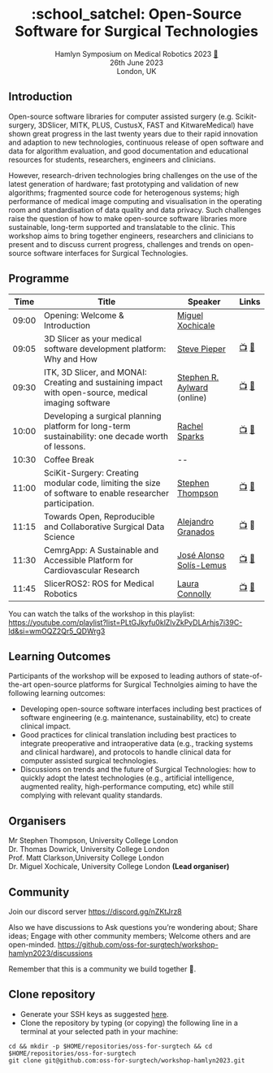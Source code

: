 <h1 align="center">
:school_satchel: Open-Source Software for Surgical Technologies
</h1>
<div align="center">

Hamlyn Symposium on Medical Robotics 2023 [:link:](https://www.hamlynsymposium.org/events/open-source-software-for-surgical-technologies)    
26th June 2023       
London, UK   

</div>

## Introduction
Open-source software libraries for computer assisted surgery (e.g. Scikit-surgery, 3DSlicer, MITK, PLUS, CustusX, FAST and KitwareMedical) have shown great progress in the last twenty years due to their rapid innovation and adaption to new technologies, continuous release of open software and data for algorithm evaluation, and good documentation and educational resources for students, researchers, engineers and clinicians.

However, research-driven technologies bring challenges on the use of the latest generation of hardware; fast prototyping and validation of new algorithms; fragmented source code for heterogenous systems; high performance of medical image computing and visualisation in the operating room and standardisation of data quality and data privacy. Such challenges raise the question of how to make open-source software libraries more sustainable, long-term supported and translatable to the clinic. This workshop aims to bring together engineers, researchers and clinicians to present and to discuss current progress, challenges and trends on open-source software interfaces for Surgical Technologies.

## Programme
| Time   | Title | Speaker | Links  |
| --     | --    | --      | --     |
| 09:00  | Opening: Welcome & Introduction | [Miguel Xochicale](speakers/Miguel-Xochicale) |                                                                                                | 
| 09:05  | 3D Slicer as your medical software development platform: Why and How | [Steve Pieper](speakers/Steve-Pieper)   | [:tv:](https://youtu.be/5O2dIgqLNtg) [:book:](speakers/Steve-Pieper/StevePieper-slides.pdf)    | 
| 09:30  | ITK, 3D Slicer, and MONAI: Creating and sustaining impact with open-source, medical imaging software | [Stephen R. Aylward](speakers/Stephen-R-Aylward) (online) | [:tv:](https://youtu.be/oHwHXa_ROqs) [:book:](speakers/Stephen-R-Aylward/StephenAylward-slides.pdf) |
| 10:00  | Developing a surgical planning platform for long-term sustainability: one decade worth of lessons. | [Rachel Sparks](speakers/Rachel-Sparks) | [:tv:](https://youtu.be/X29plu5d22c) [:book:](speakers/Rachel-Sparks/RachelSparks-slides.pdf)  |
| 10:30  | Coffee Break | --                                      | 
| 11:00  | SciKit-Surgery: Creating modular code, limiting the size of software to enable researcher participation. | [Stephen Thompson](speakers/Stephen-Thompson) | [:tv:](https://youtu.be/RuvsV6RFb7A) [:book:](speakers/Stephen-Thompson/StephenThompson-slides.pdf) |
| 11:15  | Towards Open, Reproducible and Collaborative Surgical Data Science | [Alejandro Granados](speakers/Alejandro-Granados) | [:tv:](https://youtu.be/RNsZZjsUrSU) :book:                                                                                |
| 11:30  | CemrgApp: A Sustainable and Accessible Platform for Cardiovascular Research | [José Alonso Solís-Lemus](speakers/Jose-Alonso-Solis-Lemus) | [:tv:](https://youtu.be/PsnEUMd2k50) [:book:](speakers/Jose-Alonso-Solis-Lemus/JoseAlonsoSolisLemus-slides.pdf) |   
| 11:45  | SlicerROS2: ROS for Medical Robotics | [Laura Connolly](speakers/Laura-Connolly) | [:tv:](https://youtu.be/OZBgR6te3Gs) [:book:](speakers/Laura-Connolly/LauraConnolly-slides.pdf)  |

You can watch the talks of the workshop in this playlist: https://youtube.com/playlist?list=PLtGJkyfu0klZlvZkPyDLArhjs7i39C-ld&si=wmOQZ2Qr5_QDWrg3

## Learning Outcomes
Participants of the workshop will be exposed to leading authors of state-of-the-art open-source platforms for Surgical Technolgies aiming to have the following learning outcomes:
* Developing open-source software interfaces including best practices of software engineering (e.g. maintenance, sustainability, etc) to create clinical impact.
* Good practices for clinical translation including best practices to integrate preoperative and intraoperative data (e.g., tracking systems and clinical hardware), and protocols to handle clinical data for computer assisted surgical technologies.
* Discussions on trends and the future of Surgical Technologies: how to quickly adopt the latest technologies (e.g., artificial intelligence, augmented reality, high-performance computing, etc) while still complying with relevant quality standards.

## Organisers
Mr Stephen Thompson, University College London  
Dr. Thomas Dowrick, University College London  
Prof. Matt Clarkson,University College London  
Dr. Miguel Xochicale, University College London  **(Lead organiser)**

## Community
Join our discord server
https://discord.gg/nZKtJrz8

Also we have discussions to Ask questions you’re wondering about; Share ideas; Engage with other community members; Welcome others and are open-minded. 
https://github.com/oss-for-surgtech/workshop-hamlyn2023/discussions

Remember that this is a community we build together 💪.

## Clone repository
* Generate your SSH keys as suggested [here](https://docs.github.com/en/github/authenticating-to-github/generating-a-new-ssh-key-and-adding-it-to-the-ssh-agent). 
* Clone the repository by typing (or copying) the following line in a terminal at your selected path in your machine:
```
cd && mkdir -p $HOME/repositories/oss-for-surgtech && cd  $HOME/repositories/oss-for-surgtech
git clone git@github.com:oss-for-surgtech/workshop-hamlyn2023.git
```

